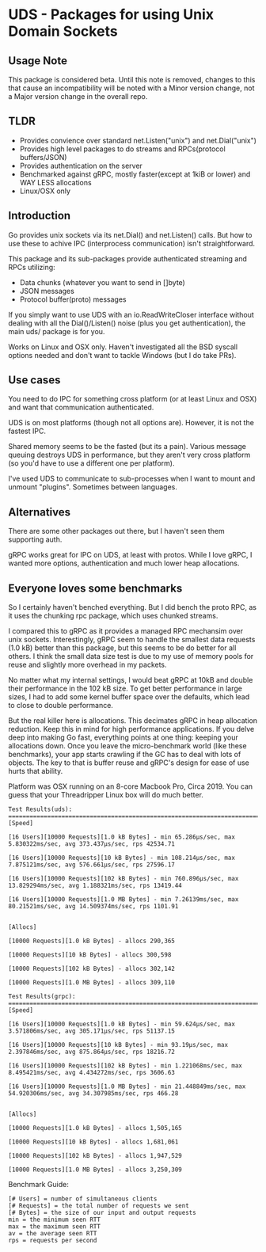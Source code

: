 # UDS - Packages for using Unix Domain Sockets

## Usage Note
This package is considered beta. Until this note is removed, changes to this that cause an incompatibility will be noted with a Minor version change, not a Major version change in
the overall repo.

## TLDR

- Provides convience over standard net.Listen("unix") and net.Dial("unix")
- Provides high level packages to do streams and RPCs(protocol buffers/JSON)
- Provides authentication on the server
- Benchmarked against gRPC, mostly faster(except at 1kiB or lower) and WAY LESS allocations
- Linux/OSX only

## Introduction
Go provides unix sockets via its net.Dial() and net.Listen() calls.  But how to use these to achive IPC (interprocess communication) isn't straightforward.

This package and its sub-packages provide authenticated streaming and RPCs utilizing:
- Data chunks (whatever you want to send in []byte)
- JSON messages
- Protocol buffer(proto) messages

If you simply want to use UDS with an io.ReadWriteCloser interface without
dealing with all the Dial()/Listen() noise (plus you get authentication), the main uds/ package is for you.

Works on Linux and OSX only. Haven't investigated all the BSD syscall options needed and don't want to tackle Windows (but I do take PRs).

## Use cases

You need to do IPC for something cross platform (or at least Linux and OSX) and
want that communication authenticated.

UDS is on most platforms (though not all options are). However, it is not the fastest IPC. 

Shared memory seems to be the fasted (but its a pain). Various message queuing destroys UDS in performance, but they aren't very cross platform (so you'd have to use a different one per platform).

I've used UDS to communicate to sub-processes when I want to mount and unmount "plugins".  Sometimes between languages.

## Alternatives

There are some other packages out there, but I haven't seen them supporting auth.

gRPC works great for IPC on UDS, at least with protos. While I love gRPC, I wanted more options, authentication and much lower heap allocations.

## Everyone loves some benchmarks

So I certainly haven't benched everything. But I did bench the proto RPC, as it uses the chunking rpc package, which uses chunked streams. 

I compared this to gRPC as it provides a managed RPC mechansim over unix sockets. Interestingly, gRPC seem to handle the smallest data requests (1.0 kB) better than this package, but this seems to be do better for all others. I think the small data size test is due to my use of memory pools for reuse and slightly more overhead in my packets.

No matter what my internal settings, I would beat gRPC at 10kB and double their performance in the 102 kB size.  To get better performance in large sizes, I had to add some kernel buffer space over the defaults, which lead to close to double performance.

But the real killer here is allocations. This decimates gRPC in heap allocation reduction. Keep this in mind for high performance applications. If you delve deep into making Go fast, everything points at one thing: keeping your allocations down. Once you leave the micro-benchmark world (like these benchmarks), your app starts crawling if the GC has to deal with lots of objects. The key to that is buffer reuse and gRPC's design for ease of use hurts that ability.

Platform was OSX running on an 8-core Macbook Pro, Circa 2019. You can guess that your Threadripper Linux box will do much better.

```
Test Results(uds):
==========================================================================
[Speed]

[16 Users][10000 Requests][1.0 kB Bytes] - min 65.286µs/sec, max 5.830322ms/sec, avg 373.437µs/sec, rps 42534.71

[16 Users][10000 Requests][10 kB Bytes] - min 108.214µs/sec, max 7.875121ms/sec, avg 576.661µs/sec, rps 27596.17

[16 Users][10000 Requests][102 kB Bytes] - min 760.896µs/sec, max 13.829294ms/sec, avg 1.188321ms/sec, rps 13419.44

[16 Users][10000 Requests][1.0 MB Bytes] - min 7.26139ms/sec, max 80.21521ms/sec, avg 14.509374ms/sec, rps 1101.91


[Allocs]

[10000 Requests][1.0 kB Bytes] - allocs 290,365

[10000 Requests][10 kB Bytes] - allocs 300,598

[10000 Requests][102 kB Bytes] - allocs 302,142

[10000 Requests][1.0 MB Bytes] - allocs 309,110

Test Results(grpc):
==========================================================================
[Speed]

[16 Users][10000 Requests][1.0 kB Bytes] - min 59.624µs/sec, max 3.571806ms/sec, avg 305.171µs/sec, rps 51137.15

[16 Users][10000 Requests][10 kB Bytes] - min 93.19µs/sec, max 2.397846ms/sec, avg 875.864µs/sec, rps 18216.72

[16 Users][10000 Requests][102 kB Bytes] - min 1.221068ms/sec, max 8.495421ms/sec, avg 4.434272ms/sec, rps 3606.63

[16 Users][10000 Requests][1.0 MB Bytes] - min 21.448849ms/sec, max 54.920306ms/sec, avg 34.307985ms/sec, rps 466.28


[Allocs]

[10000 Requests][1.0 kB Bytes] - allocs 1,505,165

[10000 Requests][10 kB Bytes] - allocs 1,681,061

[10000 Requests][102 kB Bytes] - allocs 1,947,529

[10000 Requests][1.0 MB Bytes] - allocs 3,250,309
```

Benchmark Guide: 
```
[# Users] = number of simultaneous clients
[# Requests] = the total number of requests we sent
[# Bytes] = the size of our input and output requests
min = the minimum seen RTT
max = the maximum seen RTT
av = the average seen RTT
rps = requests per second
```
